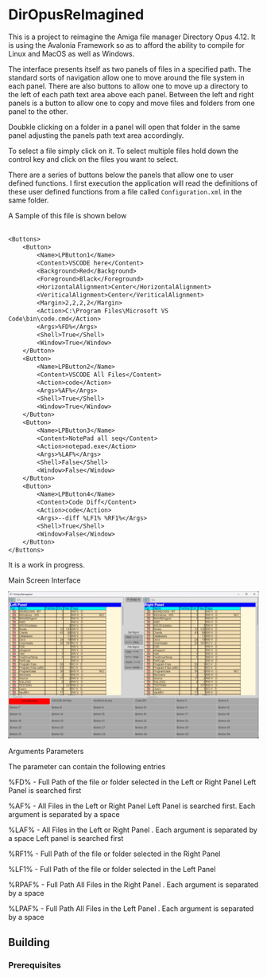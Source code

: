 # DirOpusReImagined

This is a project to reimagine the Amiga file manager Directory Opus 4.12. 
It is using the Avalonia Framework so as to afford the ability to compile for Linux
and MacOS as well as Windows.

The interface presents itself as two panels of files in a specified path.
The standard sorts of navigation allow one to move around the file system 
in each panel. There are also buttons to allow one to move up a directory 
to the left of each path text area above each panel.
Between the left and right panels is a button to allow one to copy and move
files and folders from one panel to the other. 

Doubkle clicking on a folder in a panel will open that folder in the same panel
adjusting the panels path text area accordingly.

To select a file simply click on it. To select multiple files hold down the
control key and click on the files you want to select. 

There are a series of buttons below the panels that allow one to user defined
functions. I first execution the application will read the definitions of these 
user defined functions from a file called `Configuration.xml` in the same folder.

A Sample of this file is shown below

```

<Buttons>
	<Button>
		<Name>LPButton1</Name>
		<Content>VSCODE here</Content>
		<Background>Red</Background>
		<Foreground>Black</Foreground>
		<HorizontalAlignment>Center</HorizontalAlignment>
		<VeriticalAlignment>Center</VeriticalAlignment>
		<Margin>2,2,2,2</Margin>
		<Action>C:\Program Files\Microsoft VS Code\bin\code.cmd</Action>
		<Args>%FD%</Args>
		<Shell>True</Shell>
		<Window>True</Window>
	</Button>
	<Button>
		<Name>LPButton2</Name>
		<Content>VSCODE All Files</Content>
		<Action>code</Action>
		<Args>%AF%</Args>
		<Shell>True</Shell>
		<Window>True</Window>
	</Button>
	<Button>
		<Name>LPButton3</Name>
		<Content>NotePad all seq</Content>
		<Action>notepad.exe</Action>
		<Args>%LAF%</Args>
		<Shell>False</Shell>
		<Window>False</Window>
	</Button>
	<Button>
		<Name>LPButton4</Name>
		<Content>Code Diff</Content>
		<Action>code</Action>
		<Args>--diff %LF1% %RF1%</Args>
		<Shell>True</Shell>
		<Window>False</Window>
	</Button>
</Buttons>

```

It is a work in progress.

Main Screen Interface

![Screenshot](https://github.com/Harlock123/DirOpusReImagined/blob/master/Images/MainScreen1.jpg)

Arguments Parameters

The <Args> </Args> parameter can contain the following entries

%FD% - Full Path of the file or folder selected in the Left or Right Panel Left Panel is searched first

%AF% - All Files in the Left or Right Panel Left Panel is searched first. Each argument is separated by a space

%LAF% - All Files in the Left or Right Panel . Each argument is separated by a space Left panel is searched first

%RF1% - Full Path of the file or folder selected in the Right Panel

%LF1% - Full Path of the file or folder selected in the Left Panel

%RPAF% - Full Path All Files in the Right Panel . Each argument is separated by a space

%LPAF% - Full Path All Files in the Left Panel . Each argument is separated by a space




## Building

### Prerequisites


